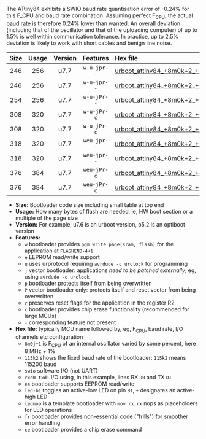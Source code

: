 The ATtiny84 exhibits a SWIO baud rate quantisation error of -0.24% for this F_CPU and baud rate combination. Assuming perfect F<sub>CPU</sub>, the actual baud rate is therefore 0.24% lower than wanted. An overall deviation (including that of the oscillator and that of the uploading computer) of up to 1.5% is well within communication tolerance. In practice, up to 2.5% deviation is likely to work with short cables and benign line noise.

|Size|Usage|Version|Features|Hex file|
|:-:|:-:|:-:|:-:|:--|
|246|256|u7.7|`w-u-jpr--`|[urboot_attiny84_+8m0k+2_++57k6_swio_rxa3_txa2_led+a4.hex](https://raw.githubusercontent.com/stefanrueger/urboot.hex/main/mcus/attiny84/internal_oscillator/fcpu_+8m0k+2/br_++57k6/urboot_attiny84_+8m0k+2_++57k6_swio_rxa3_txa2_led+a4.hex)|
|246|256|u7.7|`w-u-jpr--`|[urboot_attiny84_+8m0k+2_++57k6_swio_rxa3_txa2_lednop.hex](https://raw.githubusercontent.com/stefanrueger/urboot.hex/main/mcus/attiny84/internal_oscillator/fcpu_+8m0k+2/br_++57k6/urboot_attiny84_+8m0k+2_++57k6_swio_rxa3_txa2_lednop.hex)|
|254|256|u7.7|`w-u-jPr--`|[urboot_attiny84_+8m0k+2_++57k6_swio_rxa3_txa2.hex](https://raw.githubusercontent.com/stefanrueger/urboot.hex/main/mcus/attiny84/internal_oscillator/fcpu_+8m0k+2/br_++57k6/urboot_attiny84_+8m0k+2_++57k6_swio_rxa3_txa2.hex)|
|308|320|u7.7|`w-u-jPr-c`|[urboot_attiny84_+8m0k+2_++57k6_swio_rxa3_txa2_led+a4_fr_ce.hex](https://raw.githubusercontent.com/stefanrueger/urboot.hex/main/mcus/attiny84/internal_oscillator/fcpu_+8m0k+2/br_++57k6/urboot_attiny84_+8m0k+2_++57k6_swio_rxa3_txa2_led+a4_fr_ce.hex)|
|308|320|u7.7|`w-u-jPr-c`|[urboot_attiny84_+8m0k+2_++57k6_swio_rxa3_txa2_lednop_fr_ce.hex](https://raw.githubusercontent.com/stefanrueger/urboot.hex/main/mcus/attiny84/internal_oscillator/fcpu_+8m0k+2/br_++57k6/urboot_attiny84_+8m0k+2_++57k6_swio_rxa3_txa2_lednop_fr_ce.hex)|
|318|320|u7.7|`weu-jpr--`|[urboot_attiny84_+8m0k+2_++57k6_swio_rxa3_txa2_ee_led+a4.hex](https://raw.githubusercontent.com/stefanrueger/urboot.hex/main/mcus/attiny84/internal_oscillator/fcpu_+8m0k+2/br_++57k6/urboot_attiny84_+8m0k+2_++57k6_swio_rxa3_txa2_ee_led+a4.hex)|
|318|320|u7.7|`weu-jpr--`|[urboot_attiny84_+8m0k+2_++57k6_swio_rxa3_txa2_ee_lednop.hex](https://raw.githubusercontent.com/stefanrueger/urboot.hex/main/mcus/attiny84/internal_oscillator/fcpu_+8m0k+2/br_++57k6/urboot_attiny84_+8m0k+2_++57k6_swio_rxa3_txa2_ee_lednop.hex)|
|376|384|u7.7|`weu-jPr-c`|[urboot_attiny84_+8m0k+2_++57k6_swio_rxa3_txa2_ee_led+a4_fr_ce.hex](https://raw.githubusercontent.com/stefanrueger/urboot.hex/main/mcus/attiny84/internal_oscillator/fcpu_+8m0k+2/br_++57k6/urboot_attiny84_+8m0k+2_++57k6_swio_rxa3_txa2_ee_led+a4_fr_ce.hex)|
|376|384|u7.7|`weu-jPr-c`|[urboot_attiny84_+8m0k+2_++57k6_swio_rxa3_txa2_ee_lednop_fr_ce.hex](https://raw.githubusercontent.com/stefanrueger/urboot.hex/main/mcus/attiny84/internal_oscillator/fcpu_+8m0k+2/br_++57k6/urboot_attiny84_+8m0k+2_++57k6_swio_rxa3_txa2_ee_lednop_fr_ce.hex)|

- **Size:** Bootloader code size including small table at top end
- **Usage:** How many bytes of flash are needed, ie, HW boot section or a multiple of the page size
- **Version:** For example, u7.6 is an urboot version, o5.2 is an optiboot version
- **Features:**
  + `w` bootloader provides `pgm_write_page(sram, flash)` for the application at `FLASHEND-4+1`
  + `e` EEPROM read/write support
  + `u` uses urprotocol requiring `avrdude -c urclock` for programming
  + `j` vector bootloader: applications *need to be patched externally*, eg, using `avrdude -c urclock`
  + `p` bootloader protects itself from being overwritten
  + `P` vector bootloader only: protects itself and reset vector from being overwritten
  + `r` preserves reset flags for the application in the register R2
  + `c` bootloader provides chip erase functionality (recommended for large MCUs)
  + `-` corresponding feature not present
- **Hex file:** typically MCU name followed by, eg, F<sub>CPU</sub>, baud rate, I/O channels etc configuration
  + `8m0j+1` is F<sub>CPU</sub> of an internal oscillator varied by some percent, here 8 MHz + 1%
  + `115k2` shows the fixed baud rate of the bootloader: `115k2` means 115200 baud
  + `swio` software I/O (not UART)
  + `rxd0 txd1` I/O using, in this example, lines RX `D0` and TX `D1`
  + `ee` bootloader supports EEPROM read/write
  + `led-b1` toggles an active-low LED on pin `B1`, `+` designates an active-high LED
  + `lednop` is a template bootloader with `mov rx,rx` nops as placeholders for LED operations
  + `fr` bootloader provides non-essential code ("frills") for smoother error handling
  + `ce` bootloader provides a chip erase command
